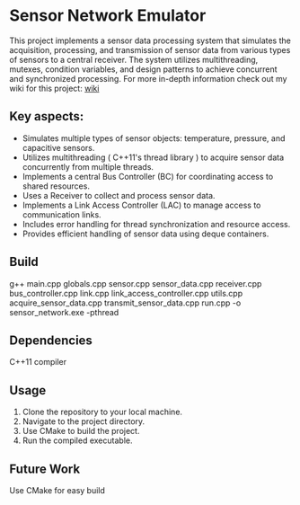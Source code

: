 # Sensor Network Emulator

This project implements a sensor data processing system that simulates the acquisition, processing, and transmission of sensor data from various types of sensors to a central receiver. The system utilizes multithreading, mutexes, condition variables, and design patterns to achieve concurrent and synchronized processing. For more in-depth information check out my wiki for this project: [wiki](https://github.com/flaviamihaela/sensor_network_emulator/wiki)

## Key aspects:
 - Simulates multiple types of sensor objects: temperature, pressure, and capacitive sensors.
 - Utilizes multithreading ( C++11's thread library ) to acquire sensor data concurrently from multiple threads.
 - Implements a central Bus Controller (BC) for coordinating access to shared resources.
 - Uses a Receiver to collect and process sensor data.
 - Implements a Link Access Controller (LAC) to manage access to communication links.
 - Includes error handling for thread synchronization and resource access.
 - Provides efficient handling of sensor data using deque containers.

## Build 
g++ main.cpp globals.cpp sensor.cpp sensor_data.cpp receiver.cpp bus_controller.cpp link.cpp link_access_controller.cpp utils.cpp acquire_sensor_data.cpp transmit_sensor_data.cpp run.cpp -o sensor_network.exe -pthread

## Dependencies
C++11 compiler

## Usage
1. Clone the repository to your local machine.
2. Navigate to the project directory.
3. Use CMake to build the project.
4. Run the compiled executable.

## Future Work
Use CMake for easy build

   
